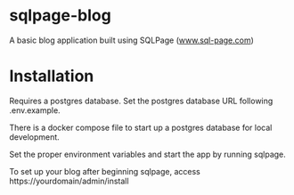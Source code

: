 # sqlpage-blog
A basic blog application built using SQLPage (www.sql-page.com)

# Installation
Requires a postgres database. Set the postgres database URL following .env.example.

There is a docker compose file to start up a postgres database for local development.

Set the proper environment variables and start the app by running sqlpage.

To set up your blog after beginning sqlpage, access https://yourdomain/admin/install

